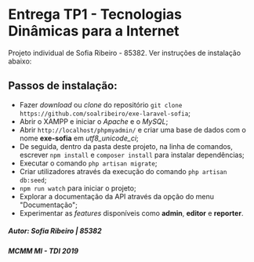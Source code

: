 # Entrega TP1 - Tecnologias Dinâmicas para a Internet
Projeto individual de Sofia Ribeiro - 85382. Ver instruções de instalação abaixo: 

## Passos de instalação:
* Fazer *download* ou *clone* do repositório `git clone https://github.com/soalribeiro/exe-laravel-sofia`;
* Abrir o XAMPP e iniciar o *Apache* e  o *MySQL*;
* Abrir `http://localhost/phpmyadmin/` e criar uma base de dados com o nome **exe-sofia** em *utf8_unicode_ci*;
* De seguida, dentro da pasta deste projeto, na linha de comandos, escrever `npm install` e `composer install` para instalar dependências;
* Executar o comando `php artisan migrate`;
* Criar utilizadores através da execução do comando `php artisan db:seed`;
* `npm run watch` para iniciar o projeto;
* Explorar a documentação da API através da opção do menu "Documentação";
* Experimentar as *features* disponíveis como **admin**, **editor** e **reporter**.

##### Autor: Sofia Ribeiro | 85382
##### MCMM MI - TDI 2019